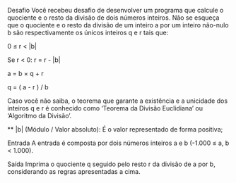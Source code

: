 Desafio
Você recebeu desafio de desenvolver um programa que calcule o quociente e o resto da divisão de dois números inteiros. Não se esqueça que o quociente e o resto da divisão de um inteiro a por um inteiro não-nulo b são respectivamente os únicos inteiros q e r tais que:

0 ≤ r < |b|

Se r < 0: r = r - |b|

a = b × q + r

q = ( a - r ) / b

Caso você não saiba, o teorema que garante a existência e a unicidade dos inteiros q e r é conhecido como ‘Teorema da Divisão Euclidiana’ ou ‘Algoritmo da Divisão’.

**  |b| (Módulo / Valor absoluto): É o valor representado de forma positiva;

Entrada
A entrada é composta por dois números inteiros a e b (-1.000 ≤ a, b < 1.000).

Saída
Imprima o quociente q seguido pelo resto r da divisão de a por b, considerando as regras apresentadas a cima.